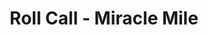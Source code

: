 ---
layout: place
title: "Roll Call - Miracle Mile"
permalink: /california/los-angeles/roll-call-miracle-mile.html
stateAbbr: CA
stateName: California
cityName: Los Angeles
place_id: ChIJy49RN4G5woARHZCc5m_LnL8
photos:
  - name: >-
      places/ChIJy49RN4G5woARHZCc5m_LnL8/photos/AeeoHcK3uPRNfUJLWjjXeOhyEIegeKs2qZBQ62eG0nt8Jyf9eyNdI8wQY-POob7XMDQhzh858v3oWU5xZ3ZuwttucsnJ4TKFpNNjBJgNRwdnncjN31Q3hO7-GjRDEuC09lyS98LPD2D_Szj4gzs2YSTGizl5B3RiEe1mdWZVpUeZboRb0Has2owDppHQ-jxUE64qdJAthqTJNtYsCXkO3E743Ge2oMp8CRN77Pp2smZarPtgVirF27VpKx2oba0_7kYaorETMeWVjJNxvBerqMIbaGT1JIJ3SYyUubroPB1j_koDbPRzJTxWkmSjpfIyZrQyNUQY7Ola4yNpn38IFpz2V3pbpDTKq1VXhV9EUHlXGPmjyrIJ994xvdFlCM6-DWyZpAuexaGbFgbskHXke20yJ04zouB5ZfhBulH3J0tsz1LhCDvJ
    widthPx: 3002
    heightPx: 3783
    authorAttributions:
      - displayName: I Love Food Coma
        uri: https://maps.google.com/maps/contrib/107245109907564846424
        photoUri: >-
          https://lh3.googleusercontent.com/a-/ALV-UjXlaDB5GfvGt0BK1VD1WgckbtBeWKuWppFqBxdkB-60N8gSkIOT=s100-p-k-no-mo
    flagContentUri: >-
      https://www.google.com/local/imagery/report/?cb_client=maps_api_places.places_api&image_key=!1e10!2sCIHM0ogKEICAgICB4pbJ5AE&hl=en-US
    googleMapsUri: >-
      https://www.google.com/maps/place//data=!3m4!1e2!3m2!1sCIHM0ogKEICAgICB4pbJ5AE!2e10!4m2!3m1!1s0x80c2b98137518fcb:0xbf9ccb6fe69c901d
  - name: >-
      places/ChIJy49RN4G5woARHZCc5m_LnL8/photos/AeeoHcLL_uhNsOG5pK_HVN-9V-oBMWIun5O9zf1CgtgVd4CLCpIZe24oPcHKOFXQXOHKK4Gvz54DTYp6bfGGu6WlC3UDKruHc-HIDUOkKvkIktAzL3TD9kkn3KMLzVwrZ54phmlgvdgfoQ4NwJFaHtgJnXBnBB_GBWPcAk_SZyzLl2n7UTBMWLAJFY3gPIXFdJDqJl1WXDNPuwME8ueFcrHaJVZsEMixruYclX7sA4tSF1fcjK1LBlCb0B0N-mb8ccmL9NMaKCWGUJB16YDRByF8SgOMPXJ2hF-zIZGmAJnDZ6y40ijwykpPnBAuQkrYM7rg4YdZYqPRh514qf_OBwuhBE7ScsHg-IIYq54qBM5Yj9PqxQr-_DoNz7q8wXkT_JcIvfJmjr98pqwcjBPKfKbeH3PnWGLPdMJInKCsddy5vsB4Ew
    widthPx: 3024
    heightPx: 4032
    authorAttributions:
      - displayName: Adam Vays
        uri: https://maps.google.com/maps/contrib/100594661618305726153
        photoUri: >-
          https://lh3.googleusercontent.com/a-/ALV-UjW9GrqfTv-zE2XarxctU03T_Dplz2WrnHbTRfhQMAr5R0XlsENE=s100-p-k-no-mo
    flagContentUri: >-
      https://www.google.com/local/imagery/report/?cb_client=maps_api_places.places_api&image_key=!1e10!2sCIHM0ogKEICAgICvmP2NUg&hl=en-US
    googleMapsUri: >-
      https://www.google.com/maps/place//data=!3m4!1e2!3m2!1sCIHM0ogKEICAgICvmP2NUg!2e10!4m2!3m1!1s0x80c2b98137518fcb:0xbf9ccb6fe69c901d
  - name: >-
      places/ChIJy49RN4G5woARHZCc5m_LnL8/photos/AeeoHcJt-m6iXiLkCaQJR7Y1GYwmIIvANuPkdtZYbOtx5QzRI5nSRhelZlsMnh_vflPcBWrBEUVu-fc5QTMpNezEgbckanB5u8ByJgw7Xn8LbLV_dKrHrpyWTr3BmK3fHAGaaA9dk8pxrlLomU1iNUNzwhmdcmomsUj2YN0Kd1QCKoaIYBVynMID3RALLBj3QEyesfyMmqi4_sJts3yldxIhFu4r69asbpy0TkwIkkvwwQFNnyPiIVl29K7JkENGzKf7bB3-u4dznFPkf2j3YyFud1asMZUGLPiVRdR50zzvMLxDG-0YlLMHKwNZ_nQIQS5Sgx8zj1XJOlZEyIeW0L9fxBsBHv3DE2F4Bs2LZCzrINyhadKND6uuMzvew18Y_sHVAvOTki6Ab8ZYfJt0Y9GwGcWKxsNDIl88qTif59Ca_mhX_8Fx
    widthPx: 4624
    heightPx: 2084
    authorAttributions:
      - displayName: Rich Gill (Rich AMeN Gill)
        uri: https://maps.google.com/maps/contrib/112394169162479422987
        photoUri: >-
          https://lh3.googleusercontent.com/a-/ALV-UjXRZvDA0mdlJK0zx3SaTR34YzO0zxeZOnaPMgxc5CQWlUbxmKNC7w=s100-p-k-no-mo
    flagContentUri: >-
      https://www.google.com/local/imagery/report/?cb_client=maps_api_places.places_api&image_key=!1e10!2sCIHM0ogKEICAgIDZ9NyB_wE&hl=en-US
    googleMapsUri: >-
      https://www.google.com/maps/place//data=!3m4!1e2!3m2!1sCIHM0ogKEICAgIDZ9NyB_wE!2e10!4m2!3m1!1s0x80c2b98137518fcb:0xbf9ccb6fe69c901d
  - name: >-
      places/ChIJy49RN4G5woARHZCc5m_LnL8/photos/AeeoHcK6X1hDqqT-2m9ebVLZzLV9HPu1mc6-1fsOUeIOiCMFkLQH8D4hHCai-lL7ejCaFljHQJfnCrIDblEM1YG_zCvDFiRaWOrbZdZrMjKhVx7-NP-fcNDNQoE4r3X_87rtvo-3uHAUYVut0crieywMRGUnGeVzMkd3d_ReDpk-rwJa5DvZvLx2a1XgwR-QW4K19dHZXz8zlA-F4oV24Fftii80IlN_U646rfvqtYbG_iORsNOwNA9VNyoa5IAdxqE_5DgfYUANjkPCXrJRa8xAPeXq6RlJ14mnd-LHDWp6KYfuUVMiFcw6zGVycxCUxzqI62aT8H27sBeCwrRw3-_Hnr810ANHSqMiEIJ2zJHhwFXRWIIG-duBj4bpx6NaJiLMqLJcp-XME1cXnRxg8GVn0Wi6JSQJ8xWSeQHv6oV_ntWQZA
    widthPx: 4080
    heightPx: 3072
    authorAttributions:
      - displayName: Wasim Munshi
        uri: https://maps.google.com/maps/contrib/111859355952793262319
        photoUri: >-
          https://lh3.googleusercontent.com/a-/ALV-UjV2dDVikWYbcQWPeftWjRZIIwADTQGywtTziqrtHyc71xt1WWBkXw=s100-p-k-no-mo
    flagContentUri: >-
      https://www.google.com/local/imagery/report/?cb_client=maps_api_places.places_api&image_key=!1e10!2sCIHM0ogKEICAgIDl8c2FLQ&hl=en-US
    googleMapsUri: >-
      https://www.google.com/maps/place//data=!3m4!1e2!3m2!1sCIHM0ogKEICAgIDl8c2FLQ!2e10!4m2!3m1!1s0x80c2b98137518fcb:0xbf9ccb6fe69c901d
  - name: >-
      places/ChIJy49RN4G5woARHZCc5m_LnL8/photos/AeeoHcLYT7x29JpycCuYW3jczNxf4PUN3uXko-0i9UoSDNci2MgV91s73FwEDe1FGZSd9HoDpC8dHMox2kMr3Xu1e57OWeYBAksp2kZeXa_zC0Ck70_nhlNBDTmaeWy5wmZz3j4XzrV76gkg_eN1Ab0SgPcxpUvMo1ZEG1wXmB-z8nWKR8wxb0ENExUI88c0Hp2QlFEj_jKc10K3aKJfkcNRPXN1BQ70Pld4d8G18YfS8UwmNi96Rm99GYwxOl5qKL3GAGKiWJCEXv4lGG0faQ5bzxchgH8-sKSIltCJYTRMaenn6B6SG2FaARqq4D8H7Sqn-jgRVpuPuFe47tU1fgiBFSng3upXlB7HrkPz4Jnpt_iBTBJz4D4osZnrQG07BPN0PRxV4LFKn-uBhEoMH4xKe7IZ7Xy2Ab9Sm3vDF_YyEtuWwkB3
    widthPx: 3024
    heightPx: 4032
    authorAttributions:
      - displayName: Zoona Khan
        uri: https://maps.google.com/maps/contrib/107521412014261029516
        photoUri: >-
          https://lh3.googleusercontent.com/a/ACg8ocIf6n-7O-kPSFzb4iYLWJDbT6ZSN_GA28e8YZfsneqv9xtWyA=s100-p-k-no-mo
    flagContentUri: >-
      https://www.google.com/local/imagery/report/?cb_client=maps_api_places.places_api&image_key=!1e10!2sCIHM0ogKEICAgICTvN7GyAE&hl=en-US
    googleMapsUri: >-
      https://www.google.com/maps/place//data=!3m4!1e2!3m2!1sCIHM0ogKEICAgICTvN7GyAE!2e10!4m2!3m1!1s0x80c2b98137518fcb:0xbf9ccb6fe69c901d
  - name: >-
      places/ChIJy49RN4G5woARHZCc5m_LnL8/photos/AeeoHcK44c8gY-wSgbVUNsUjWdbOzQEqA9XIVeVvR96WhFhPst3f4a3S9O6bngylLp9TvVVT6wV-aYuYDM-WuTc83B1_HhdK-V96DrAgf7d6nEQ1_XIqqOQ994Ci0eZ46c8cL-i5JjWIYw46ZZMMRX5UF_YLpdnJ8IzQ0NyGOJesevqYN2F8h6H-ip5vkre07u80Y-LxpkqD9ICfDhEVDZwDCstm9HGTbKVXvcENzeoBdtvjcD6vG1yXhAkUC2l1P32fpR_h0ONkr7LT0-zAaqPDuGd6LpuuKrLz3IG7FVYB2lZ8RZE6CEQJpDsbK6Ko_0UsncDcUYn6_pIJLlFhPwX5MnPMtc70ffFRIh_06vsc4VkT4Rgytmqk0Lo-dak6k1wJB1b988v7K_Jo3jEcsKNjVv92Pa2hyvKaJCQzcbt3xKLBhA
    widthPx: 3600
    heightPx: 4800
    authorAttributions:
      - displayName: Adam Vays
        uri: https://maps.google.com/maps/contrib/100594661618305726153
        photoUri: >-
          https://lh3.googleusercontent.com/a-/ALV-UjW9GrqfTv-zE2XarxctU03T_Dplz2WrnHbTRfhQMAr5R0XlsENE=s100-p-k-no-mo
    flagContentUri: >-
      https://www.google.com/local/imagery/report/?cb_client=maps_api_places.places_api&image_key=!1e10!2sCIHM0ogKEICAgICvmP3zJA&hl=en-US
    googleMapsUri: >-
      https://www.google.com/maps/place//data=!3m4!1e2!3m2!1sCIHM0ogKEICAgICvmP3zJA!2e10!4m2!3m1!1s0x80c2b98137518fcb:0xbf9ccb6fe69c901d
  - name: >-
      places/ChIJy49RN4G5woARHZCc5m_LnL8/photos/AeeoHcIhAp-lZvX53L-24DS7TRDjPlhZ2jJklJgjfDyC5bNdwth_cgxkiefKk4cEG9teYaLAR-2wpb-MNF04Gn165WZdaYMATl17hFk34elPoT1TWk4olG-l_lVtWYGb6vnETVCnwFi-Hgc-iGXjnc5IF9R1UD9K9voNd9Fr41-fKEWsw9_JqG1YhmBuXNLe5csEUvjpTvvmp1BTNfkPk5iaV1bLue22VShtPabkDa8GdsSH-ZgRnfKU-yWgGzvXAhT3pE0kasqotzx1t0mhJ0_3vbBKMOF_EyYvM2l7F0IVTqik0OoHItCDXm9K5UGYAqLHt30L-g2qvBva679KhmJFcQTWLoDmTCVBE1-eLvYdi8HwptTSrKdfXW4hbZce8Mn6-oBAszoLMW7lmQAdvbdhIm2ZzlwrAWig8SxLjd02K0O05mk
    widthPx: 4501
    heightPx: 3376
    authorAttributions:
      - displayName: Julian Atienza
        uri: https://maps.google.com/maps/contrib/107491124923646948751
        photoUri: >-
          https://lh3.googleusercontent.com/a-/ALV-UjX10g-c06joV6k8Ko0dXvxFjlzHOKwzMT6_9_xG782eZPRJlus=s100-p-k-no-mo
    flagContentUri: >-
      https://www.google.com/local/imagery/report/?cb_client=maps_api_places.places_api&image_key=!1e10!2sCIHM0ogKEICAgID-gLrf8AE&hl=en-US
    googleMapsUri: >-
      https://www.google.com/maps/place//data=!3m4!1e2!3m2!1sCIHM0ogKEICAgID-gLrf8AE!2e10!4m2!3m1!1s0x80c2b98137518fcb:0xbf9ccb6fe69c901d
  - name: >-
      places/ChIJy49RN4G5woARHZCc5m_LnL8/photos/AeeoHcICgR-cAdTtKogsBw-JRgf0Xanj6fv4ARgJ9XPZo4o_vbF70-Rk4E2k_ep_t2kpt2FAZOWwC0HdvnrSIGNZ_JHJisx8FvtBKA48lnjo2VS0lYnAKc26hjJhNStksPDpWqtw6PbNgOF-J1LbVSG8ftWVVgs7dSZKIKShQifJb8W-9JdtcOWnUiPf-0YgKAbZziFhMBkPlsP2_CjMwcGoCzXOD5x2JqlxNTIrbmBOEYpIslPGvSGmQi3Y1e_pt63raptN4h57er9WSOmwa4tCKQKY9qC1jKlaf3Mx6QGgMkIQiIcUuOuGV1t3E8TjxwT-cYoV1vEPM2OUjwLQUMNuyBqxjae-Pve92rjWufuaM8J7VEVCR7HjlyhoFmyZRNn2rMuMUDs0c_O7Odyx-ty9f2rgyhzs16QPVmGNNPqw3eFSmWjb
    widthPx: 3024
    heightPx: 4032
    authorAttributions:
      - displayName: I Love Food Coma
        uri: https://maps.google.com/maps/contrib/107245109907564846424
        photoUri: >-
          https://lh3.googleusercontent.com/a-/ALV-UjXlaDB5GfvGt0BK1VD1WgckbtBeWKuWppFqBxdkB-60N8gSkIOT=s100-p-k-no-mo
    flagContentUri: >-
      https://www.google.com/local/imagery/report/?cb_client=maps_api_places.places_api&image_key=!1e10!2sCIHM0ogKEICAgIDxso_evAE&hl=en-US
    googleMapsUri: >-
      https://www.google.com/maps/place//data=!3m4!1e2!3m2!1sCIHM0ogKEICAgIDxso_evAE!2e10!4m2!3m1!1s0x80c2b98137518fcb:0xbf9ccb6fe69c901d
  - name: >-
      places/ChIJy49RN4G5woARHZCc5m_LnL8/photos/AeeoHcKCzXrPPHnLbbISAeLrDqNzgQcxUgWukICFoleNl6Y1lGi2sYsvzEPnwuVsAp5mEw_SotExycIsHJtOXzugmX2YJO87FjjH_xs15Bcc7Znqzg0IAGmrbuhIQ4Hu2KUeG67CGHvSdTJIMH9LIKyM18Omf5O7TfJ61Dyk3EyL1pzGtqxcHHthnplrO7NzLFk_wIgrWpSLLZiEopMTJ9lN20cZbWWVJznwbfU6jzXbgcwJ_lWGLjhnrtZ9TXDrqgl0s10GTKP4XOZW1w5yJdzvK5BcmdmIfnDTTMO5x48PwOF9BFg08EU3ZtIaocDMSTsDemzV0l3wMQphZCvT3FipsfwpXz81AI4NFFIpRvnLoQOwKvr39FJSNqIW7G0mtFcdACep0TqwFEBy7grVM5Zyji6T_Ok46kAK8gAI6mj4bRBwbQ
    widthPx: 2268
    heightPx: 4032
    authorAttributions:
      - displayName: Tomer. Hatzor
        uri: https://maps.google.com/maps/contrib/118330763118152014072
        photoUri: >-
          https://lh3.googleusercontent.com/a-/ALV-UjU4Gn3MLBH0MENktZrQVyp-UJnymhIGgwbQfEwf5bZwLF8KfV3f=s100-p-k-no-mo
    flagContentUri: >-
      https://www.google.com/local/imagery/report/?cb_client=maps_api_places.places_api&image_key=!1e10!2sCIHM0ogKEICAgID-ztziVg&hl=en-US
    googleMapsUri: >-
      https://www.google.com/maps/place//data=!3m4!1e2!3m2!1sCIHM0ogKEICAgID-ztziVg!2e10!4m2!3m1!1s0x80c2b98137518fcb:0xbf9ccb6fe69c901d
  - name: >-
      places/ChIJy49RN4G5woARHZCc5m_LnL8/photos/AeeoHcKGSSxHhHr-DFddDdGlEszd7zlZHWjQvFFpRmHKdqEBGrivjYoFAUwytUEQMWzA4rnsq8XjXzgKr0IDLzQZmBAH5efnbcADR8ga7lqSzlShYk_cd0Put1TQa7z28qpv8XaeVA7jdP252vGxqMGD9wZoxdbcGwCneTTkgj-g6R_LjYYk9lz9c1tjyM4Ve_Qzw-wKQW71RT5gk1W49NqhkimKTCJHrvcbQypMrD811l9zzzeg2m6qqwcFnI_rcinXMRs5JRRNvNiOOs9U6SFepIRJ4dy7wlZAVmvY1rbpVMAt4mIMIQe0ixt5RXJYMi4m3MNcXTcKKL6jyduYax_wiNjors3cYI5i548klbBzU1esdQ1KSt8uFzQTECRT1ta8gxuTqF0LwCGw_DrgaY5fre-wiV083k45AFxNPr0qU8sHOC6E
    widthPx: 3600
    heightPx: 4800
    authorAttributions:
      - displayName: Adam Vays
        uri: https://maps.google.com/maps/contrib/100594661618305726153
        photoUri: >-
          https://lh3.googleusercontent.com/a-/ALV-UjW9GrqfTv-zE2XarxctU03T_Dplz2WrnHbTRfhQMAr5R0XlsENE=s100-p-k-no-mo
    flagContentUri: >-
      https://www.google.com/local/imagery/report/?cb_client=maps_api_places.places_api&image_key=!1e10!2sCIHM0ogKEICAgICvmP2N0gE&hl=en-US
    googleMapsUri: >-
      https://www.google.com/maps/place//data=!3m4!1e2!3m2!1sCIHM0ogKEICAgICvmP2N0gE!2e10!4m2!3m1!1s0x80c2b98137518fcb:0xbf9ccb6fe69c901d
address: 5600 Wilshire Blvd Suite C, Los Angeles, CA 90036, USA
street: 5600 Wilshire Blvd Suite C
city: Los Angeles
state: CA
zip: '90036'
country: USA
neighborhood: Central LA
latitude: '34.062167'
longitude: '-118.350778'
accessibility_options:
  wheelchairAccessibleParking: true
  wheelchairAccessibleEntrance: true
  wheelchairAccessibleRestroom: true
  wheelchairAccessibleSeating: true
business_status: OPERATIONAL
name: Roll Call - Miracle Mile
google_maps_links:
  directionsUri: >-
    https://www.google.com/maps/dir//''/data=!4m7!4m6!1m1!4e2!1m2!1m1!1s0x80c2b98137518fcb:0xbf9ccb6fe69c901d!3e0
  placeUri: https://maps.google.com/?cid=13807134239081926685
  writeAReviewUri: >-
    https://www.google.com/maps/place//data=!4m3!3m2!1s0x80c2b98137518fcb:0xbf9ccb6fe69c901d!12e1
  reviewsUri: >-
    https://www.google.com/maps/place//data=!4m4!3m3!1s0x80c2b98137518fcb:0xbf9ccb6fe69c901d!9m1!1b1
  photosUri: >-
    https://www.google.com/maps/place//data=!4m3!3m2!1s0x80c2b98137518fcb:0xbf9ccb6fe69c901d!10e5
primary_type: Sushi Restaurant
opening_hours:
  regular: null
  current: null
secondary_opening_hours:
  regular:
    weekdayDescriptions: null
    type: null
  current:
    weekdayDescriptions: null
    type: null
phone: null
price_level: null
price_range: null
rating: null
rating_count: 0
website: null
description: null
reviews: null
parking_options: null
payment_options: null
allow_dogs: null
curbside_pickup: null
delivery: null
dine_in: null
good_for_children: null
good_for_groups: null
good_for_sports: null
live_music: null
menu_for_children: null
outdoor_seating: null
reservable: null
restroom: null
serves_beer: null
serves_breakfast: null
serves_brunch: null
serves_cocktails: null
serves_coffee: null
serves_dinner: null
serves_dessert: null
serves_lunch: null
serves_vegetarian_food: null
serves_wine: null
takeout: null

---